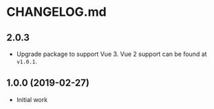 # CHANGELOG.md

## 2.0.3

- Upgrade package to support Vue 3. Vue 2 support can be found at `v1.0.1`.

## 1.0.0 (2019-02-27)

- Initial work

